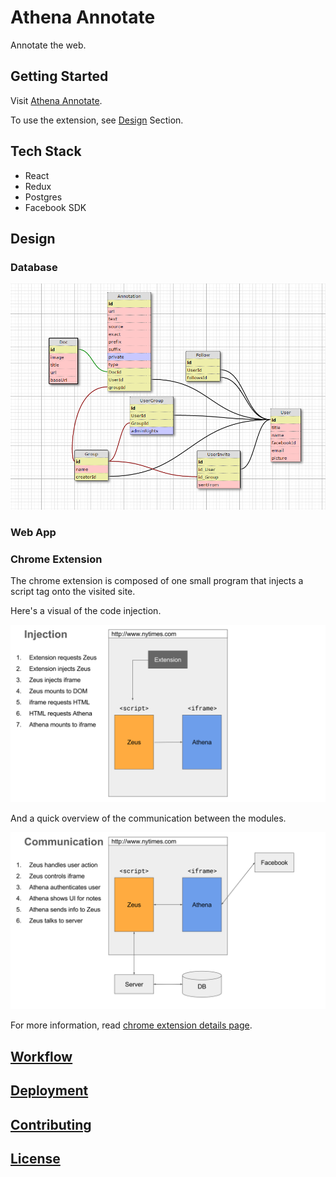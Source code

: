 # Athena Annotate

Annotate the web.

## Getting Started

Visit [Athena Annotate](https://athena-annotate.herokuapp.com/).

To use the extension, see [Design](#chrome-extension) Section.

## Tech Stack

* React
* Redux
* Postgres
* Facebook SDK

## Design

### Database
![image of code injection](docs/images/AnnotateSchema.PNG)

### Web App

### Chrome Extension

The chrome extension is composed of one small program that injects a script tag onto the visited site. 

Here's a visual of the code injection.

![image of code injection](docs/images/injection.svg)

And a quick overview of the communication between the modules.

![image of code communcation](docs/images/communication.svg)

For more information, read [chrome extension details page](docs/CHROME_EXTENSION.md).


## [Workflow](docs/WORKFLOW.md)

## [Deployment](docs/DEPLOYMENT.md)

## [Contributing](docs/CONTRIBUTING.md)

## [License](docs/LICENSE.md)

